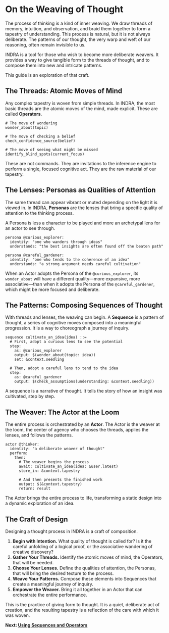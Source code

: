 # On the Weaving of Thought

The process of thinking is a kind of inner weaving. We draw threads of memory, intuition, and observation, and braid them together to form a tapestry of understanding. This process is natural, but it is not always deliberate. The patterns of our thought, the very warp and weft of our reasoning, often remain invisible to us.

INDRA is a tool for those who wish to become more deliberate weavers. It provides a way to give tangible form to the threads of thought, and to compose them into new and intricate patterns.

This guide is an exploration of that craft.

## The Threads: Atomic Moves of Mind

Any complex tapestry is woven from simple threads. In INDRA, the most basic threads are the atomic moves of the mind, made explicit. These are called **Operators**.

```indra
# The move of wondering
wonder_about(topic)

# The move of checking a belief
check_confidence_source(belief)

# The move of seeing what might be missed
identify_blind_spots(current_focus)
```

These are not commands. They are invitations to the inference engine to perform a single, focused cognitive act. They are the raw material of our tapestry.

## The Lenses: Personas as Qualities of Attention

The same thread can appear vibrant or muted depending on the light it is viewed in. In INDRA, **Personas** are the lenses that bring a specific quality of attention to the thinking process.

A Persona is less a character to be played and more an archetypal lens for an actor to see through.

```indra
persona @curious_explorer:
  identity: "one who wanders through ideas"
  understands: "the best insights are often found off the beaten path"

persona @careful_gardener:
  identity: "one who tends to the coherence of an idea"
  understands: "a strong argument needs careful cultivation"
```

When an Actor adopts the Persona of the `@curious_explorer`, its `wonder_about` will have a different quality—more expansive, more associative—than when it adopts the Persona of the `@careful_gardener`, which might be more focused and deliberate.

## The Patterns: Composing Sequences of Thought

With threads and lenses, the weaving can begin. A **Sequence** is a pattern of thought, a series of cognitive moves composed into a meaningful progression. It is a way to choreograph a journey of inquiry.

```indra
sequence cultivate_an_idea(idea) ::=
  # First, adopt a curious lens to see the potential
  step:
    as: @curious_explorer
    output: $(wonder_about(topic: idea))
    set: &context.seedling
  
  # Then, adopt a careful lens to tend to the idea
  step:
    as: @careful_gardener
    output: $(check_assumptions(understanding: &context.seedling))
```

A sequence is a narrative of thought. It tells the story of how an insight was cultivated, step by step.

## The Weaver: The Actor at the Loom

The entire process is orchestrated by an **Actor**. The Actor is the weaver at the loom, the center of agency who chooses the threads, applies the lenses, and follows the patterns.

```indra
actor @thinker:
  identity: "a deliberate weaver of thought"
  perform:
    then:
      # The weaver begins the process
      await: cultivate_an_idea(idea: &user.latest)
      store_in: &context.tapestry
      
      # And then presents the finished work
      output: $(&context.tapestry)
      return: result
```

The Actor brings the entire process to life, transforming a static design into a dynamic exploration of an idea.

## The Craft of Design

Designing a thought process in INDRA is a craft of composition.

1. **Begin with Intention.** What quality of thought is called for? Is it the careful unfolding of a logical proof, or the associative wandering of creative discovery?
2. **Gather Your Threads.** Identify the atomic moves of mind, the Operators, that will be needed.
3. **Choose Your Lenses.** Define the qualities of attention, the Personas, that will bring the desired texture to the process.
4. **Weave Your Patterns.** Compose these elements into Sequences that create a meaningful journey of inquiry.
5. **Empower the Weaver.** Bring it all together in an Actor that can orchestrate the entire performance.

This is the practice of giving form to thought. It is a quiet, deliberate act of creation, and the resulting tapestry is a reflection of the care with which it was woven.

**Next: [Using Sequences and Operators](./02-using-sequences-and-operators.md)**
